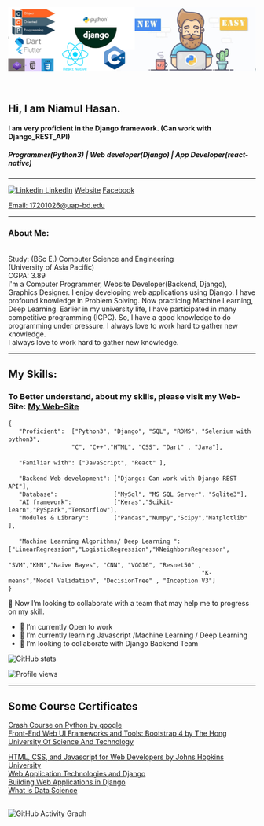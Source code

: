 <a target="_blank" href="https://github.com/niamul64/niamul64/blob/main/Capture.JPG"><img width="890" src="https://github.com/niamul64/niamul64/blob/main/Capture.JPG"></a>

<br>

## Hi, I am Niamul Hasan. 
#### I am very proficient in the Django framework. (Can work with Django_REST_API)
##### Programmer(Python3) | Web developer(Django) | App Developer(react-native)
<hr>

[![Linkedin](https://i.stack.imgur.com/gVE0j.png) LinkedIn](https://www.linkedin.com/in/niamul-hasan-b74489118/) 
[Website](https://niamul64.github.io/)
[Facebook](https://www.facebook.com/mn.hr.37/)
<p><a href="mailto: 17201026@uap-bd.edu">Email: 17201026@uap-bd.edu</a></p> 

<hr>

### About Me:
<br>
Study: (BSc E.) Computer Science and Engineering <br> (University of Asia Pacific) <br> CGPA: 3.89  <br>
I'm a Computer Programmer, Website Developer(Backend, Django), Graphics Designer. I enjoy developing web applications using Django. I have profound knowledge in Problem Solving. Now practicing Machine Learning, Deep Learning. Earlier in my university life, I have participated in many competitive programming (ICPC). So, I have a good knowledge to do programming under pressure. I always love to work hard to gather new knowledge.
<br>
I always love to work hard to gather new knowledge.<br>

<hr>

## My Skills:

### To Better understand, about my skills, please visit my Web-Site: [My Web-Site](https://niamul64.github.io/)

```
{
   "Proficient":  ["Python3", "Django", "SQL", "RDMS", "Selenium with python3",
                  "C", "C++","HTML", "CSS", "Dart" , "Java"],
                  
   "Familiar with": ["JavaScript", "React" ],
   
   "Backend Web development": ["Django: Can work with Django REST API"],
   "Database":                ["MySql", "MS SQL Server", "Sqlite3"],
   "AI framework":            ["Keras","Scikit-learn","PySpark","Tensorflow"],
   "Modules & Library":       ["Pandas","Numpy","Scipy","Matplotlib" ],
                          
   "Machine Learning Algorithms/ Deep Learning ": ["LinearRegression","LogisticRegression","KNeighborsRegressor",
                                                      "SVM","KNN","Naive Bayes", "CNN", "VGG16", "Resnet50" ,
                                                       "K-means","Model Validation", "DecisionTree" , "Inception V3"]
}
```



👯 Now I’m looking to collaborate with a team that may help me to progress on my skill.
- 🔭 I’m currently Open to work 
- 🌱 I’m currently learning Javascript /Machine Learning / Deep Learning 
- 👯 I’m looking to collaborate with Django Backend Team 


![GitHub stats](https://github-readme-stats.vercel.app/api?username=niamul64&show_icons=true)  

![Profile views](https://gpvc.arturio.dev/niamul64)  

<hr>

## Some Course Certificates
[Crash Course on Python by google](https://www.coursera.org/account/accomplishments/certificate/F53L2Z9AGZKZ)
<br>
[Front-End Web UI Frameworks and Tools: Bootstrap 4 by The Hong University Of Science And Technology](https://www.coursera.org/account/accomplishments/certificate/YHW6MME3UEZ3)
<br>

[HTML, CSS, and Javascript for Web Developers by Johns Hopkins University](https://www.coursera.org/account/accomplishments/certificate/F3QEHCSR7AXD)
<br>
[Web Application Technologies and Django](https://www.coursera.org/account/accomplishments/certificate/BQ3T4Z63V2WT)
 <br>
[Building Web Applications in Django](https://www.coursera.org/account/accomplishments/certificate/WYPKV6NEA5UM)
 <br>
[What is Data Science](https://www.coursera.org/account/accomplishments/certificate/H8JFGFKJB2HX)

## 

![GitHub Activity Graph](https://activity-graph.herokuapp.com/graph?username=niamul64)  


